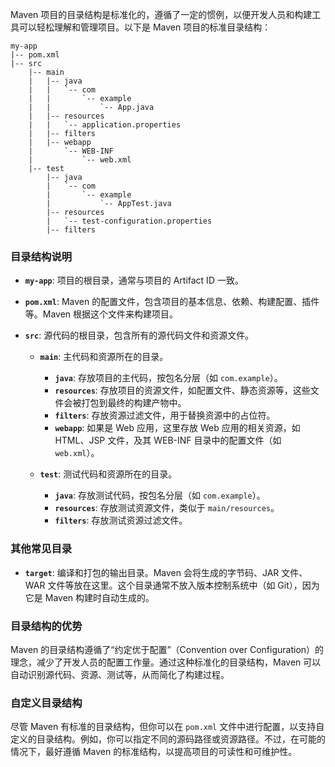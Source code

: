 Maven 项目的目录结构是标准化的，遵循了一定的惯例，以便开发人员和构建工具可以轻松理解和管理项目。以下是 Maven 项目的标准目录结构：

```
my-app
|-- pom.xml
|-- src
    |-- main
    |   |-- java
    |   |   `-- com
    |   |       `-- example
    |   |           `-- App.java
    |   |-- resources
    |   |   `-- application.properties
    |   |-- filters
    |   |-- webapp
    |       `-- WEB-INF
    |           `-- web.xml
    |-- test
        |-- java
        |   `-- com
        |       `-- example
        |           `-- AppTest.java
        |-- resources
        |   `-- test-configuration.properties
        |-- filters
```

### 目录结构说明

- **`my-app`**: 项目的根目录，通常与项目的 Artifact ID 一致。

- **`pom.xml`**: Maven 的配置文件，包含项目的基本信息、依赖、构建配置、插件等。Maven 根据这个文件来构建项目。

- **`src`**: 源代码的根目录，包含所有的源代码文件和资源文件。

  - **`main`**: 主代码和资源所在的目录。
    - **`java`**: 存放项目的主代码，按包名分层（如 `com.example`）。
    - **`resources`**: 存放项目的资源文件，如配置文件、静态资源等，这些文件会被打包到最终的构建产物中。
    - **`filters`**: 存放资源过滤文件，用于替换资源中的占位符。
    - **`webapp`**: 如果是 Web 应用，这里存放 Web 应用的相关资源，如 HTML、JSP 文件，及其 WEB-INF 目录中的配置文件（如 `web.xml`）。

  - **`test`**: 测试代码和资源所在的目录。
    - **`java`**: 存放测试代码，按包名分层（如 `com.example`）。
    - **`resources`**: 存放测试资源文件，类似于 `main/resources`。
    - **`filters`**: 存放测试资源过滤文件。

### 其他常见目录

- **`target`**: 编译和打包的输出目录。Maven 会将生成的字节码、JAR 文件、WAR 文件等放在这里。这个目录通常不放入版本控制系统中（如 Git），因为它是 Maven 构建时自动生成的。

### 目录结构的优势

Maven 的目录结构遵循了“约定优于配置”（Convention over Configuration）的理念，减少了开发人员的配置工作量。通过这种标准化的目录结构，Maven 可以自动识别源代码、资源、测试等，从而简化了构建过程。

### 自定义目录结构

尽管 Maven 有标准的目录结构，但你可以在 `pom.xml` 文件中进行配置，以支持自定义的目录结构。例如，你可以指定不同的源码路径或资源路径。不过，在可能的情况下，最好遵循 Maven 的标准结构，以提高项目的可读性和可维护性。